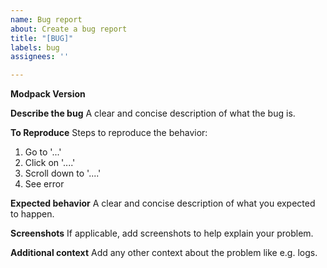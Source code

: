 ```yaml
---
name: Bug report
about: Create a bug report
title: "[BUG]"
labels: bug
assignees: ''

---
```


**Modpack Version**

**Describe the bug**
A clear and concise description of what the bug is.

**To Reproduce**
Steps to reproduce the behavior:
1. Go to '...'
2. Click on '....'
3. Scroll down to '....'
4. See error

**Expected behavior**
A clear and concise description of what you expected to happen.

**Screenshots**
If applicable, add screenshots to help explain your problem.

**Additional context**
Add any other context about the problem like e.g. logs.
